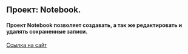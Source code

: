 ## Проект: Notebook.
#### Проект Notebook позволяет создавать, a так же редактировать и удалять сохраненные записи.
[Ссылка на сайт](https://pavel-yaroslavovich.github.io/Notebook/)